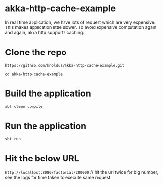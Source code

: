 
# akka-http-cache-example

In real time application, we have lots of request which are very expensive. This makes application little slower. 
To avoid expensive computation again and again, akka http supports caching.

# Clone the repo


``https://github.com/knoldus/akka-http-cache-example.git``

``cd akka-http-cache-example``

# Build the application

``sbt clean compile``

# Run the application

``sbt run``

# Hit the below URL

``http://localhost:8080/factorial/200000`` // hit the url twice for big number, see the logs for time taken to execute same request


